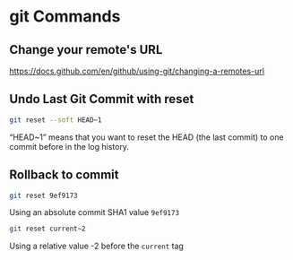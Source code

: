 # git Commands

## Change your remote's URL

https://docs.github.com/en/github/using-git/changing-a-remotes-url

## Undo Last Git Commit with reset

```sh
git reset --soft HEAD~1
```

“HEAD~1” means that you want to reset the HEAD (the last commit) to one commit before in the log history.

## Rollback to commit

```sh
git reset 9ef9173
```

Using an absolute commit SHA1 value `9ef9173`

```sh
git reset current~2
```

Using a relative value -2 before the `current` tag
